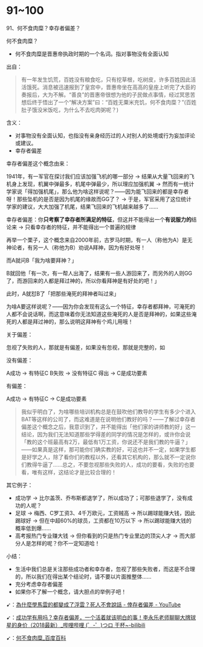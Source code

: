 # 91~100

91、何不食肉糜？幸存者偏差？

何不食肉糜？

- 何不食肉糜是晋惠帝执政时期的一个名词。指对事物没有全面认知

出自：

> 有一年发生饥荒，百姓没有粮食吃，只有挖草根，吃树皮，许多百姓因此活活饿死。消息被迅速报到了皇宫中，晋惠帝坐在高高的皇座上听完了大臣的奏报后，大为不解。“善良”的晋惠帝很想为他的子民做点事情，经过冥思苦想后终于悟出了一个“解决方案”曰：“百姓无粟米充饥，何不食肉糜？”(百姓肚子饿没米饭吃，为什么不去吃肉粥呢？)

含义：

- 对事物没有全面认知，也指没有亲身经历过的人对别人的处境或行为妄加评论或建议。
- 幸存者偏差

幸存者偏差这个概念由来：

1941年，有一军官在探讨我们应该加强飞机的哪一部分 -> 结果从大量飞回来的飞机身上发现，机翼中弹最多，机尾中弹最少，所以理应加强机翼 -> 然而有一统计学家说「得加强机尾」，那么他为啥这样说呢？——因为能飞回来的都是幸存者呀！那些坠机的是否是因为机尾的缘故而GG了？ -> 于是，军官采用了这位统计学家的建议，大大加强了机尾，结果飞回来的飞机越来越多了……

幸存者偏差：你**只考察了幸存者所满足的特征**，但这并不能得出一个**有说服力的**结论来 -> 只看幸存者的特征，并不能得出一个普遍的规律

再举一个栗子，这个概念来自2000年前，古罗马时期，有一人（称他为A）是无神论者，有另一人（称他为B）劝说A拜神，因为有好处呀！

而A就问B「我为啥要拜神？」

B就回他「有一次，有一帮人出海了，结果有一些人游回来了，而另外的人则GG了，而游回来的人都是拜过神的，所以你看拜神是有好处的吧！」

此时，A就怼B了「把那些淹死的拜神者叫过来」

为啥A要这样说呢？——因为你会发现有这么一个特征，幸存者都拜神，可淹死的人都不会说话啊，而这意味着你无法知道这些淹死的人是否是拜神的，如果这些淹死的人都是拜过神的，那么说明这拜神有个鸡儿用哦！

关于偏差：

忽视了失败的人，那就是有偏差，如果没有忽视，那就是完整的，如

没有偏差：

A成功 -> 有特征C
B失败 -> 没有特征C
得出 -> C是成功要素

有偏差：

A成功 -> 有特征C -> C是成功要素

> 我似乎明白了，为啥哪些培训机构总是在鼓吹他们教导的学生有多少个进入BAT等这样的公司了，而这难道是在说明他们教好的吗？——了解过幸存者偏差这个概念之后，我意识到了，并不能得出「他们家的讲师教的好」这一结论，因为我们无法知道那些学得差的同学的情况是怎样的，或许你会说「教的这个班最高有2万，最低有1万工资，你说还不是我们教的牛逼？」——如果真是这样，那可能你们确实教的好，可这也并不一定，如果学生都是好学之人，除了看你们的教程以外，还看其它机构的，那么就不一定说你们教得牛逼了……总之，不要忽视那些失败的人，成功的要看，失败的也要看，唯有这样，这结论才是比较合理的！

其它例子：

- 成功学 -> 比尔盖茨、乔布斯都退学了，所以成功了；可那些退学了，没有成功的人呢？
- 足球 -> 梅西、C罗工资3、4千万欧元，工资贼高 -> 所以踢球能赚大钱，因此踢球好 -> 但在中超60%的球员，工资都在10万以下 -> 所以踢球能赚大钱的概率低到爆……
- 高考报热门专业赚大钱 -> 但你看到的只是热门专业里边的顶尖人才 -> 而大部分人是怎样的呢？你不一定知道哈！

小结：

- 生活中我们总是关注那些成功者和幸存者，忽视了那些失败者，而这是不合理的，所以我们在得出某个结论时，请不要以片面推整体……
- 充分考虑幸存者偏差
- 如果你不了解一个概念，请大胆点的举例子吧！

➹：[為什麼學馬雲的都變成了浮雲？死人不會說話 - 倖存者偏差 - YouTube](https://www.youtube.com/watch?v=Qrc16Ha5Cgg)

➹：[成功学有用吗？幸存者偏差，一个活着就该明白的事！李永乐老师聊聊大牌球星的身价（2018最新）_哔哩哔哩 (゜-゜)つロ 干杯~-bilibili](https://www.bilibili.com/video/av25457221?from=search&seid=4513939811480175934)

➹：[何不食肉糜_百度百科](https://baike.baidu.com/item/%E4%BD%95%E4%B8%8D%E9%A3%9F%E8%82%89%E7%B3%9C)

